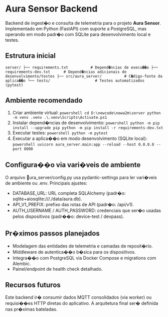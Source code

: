 ﻿# Aura Sensor Backend

Backend de ingest�o e consulta de telemetria para o projeto **Aura Sensor**. Implementado em Python (FastAPI) com suporte a PostgreSQL, mas operando em modo padr�o com SQLite para desenvolvimento local e testes.

## Estrutura inicial

`
server/
  ├── requirements.txt          # Depend�ncias de execu��o
  ├── requirements-dev.txt      # Depend�ncias adicionais de desenvolvimento/testes
  ├── src/aura_server/          # C�digo-fonte da aplica��o
  └── tests/                    # Testes automatizados (pytest)
`

## Ambiente recomendado

1. Criar ambiente virtual:
   `powershell
   cd D:\newcode\newa2m\server
   python -m venv .venv
   .\.venv\Scripts\Activate.ps1
   `
2. Instalar depend�ncias de desenvolvimento:
   `powershell
   python -m pip install --upgrade pip
   python -m pip install -r requirements-dev.txt
   `
3. Executar testes:
   `powershell
   python -m pytest
   `
4. Executar a aplica��o em modo desenvolvimento (SQLite local):
   `powershell
   uvicorn aura_server.main:app --reload --host 0.0.0.0 --port 8000
   `

## Configura��o via vari�veis de ambiente

O arquivo ura_server/config.py usa pydantic-settings para ler vari�veis de ambiente ou .env. Principais ajustes:

- DATABASE_URL: URL completa SQLAlchemy (padr�o: sqlite+aiosqlite:///./data/aura.db).
- API_V1_PREFIX: prefixo das rotas de API (padr�o: /api/v1).
- AUTH_USERNAME / AUTH_PASSWORD: credenciais que ser�o usadas pelos dispositivos (padr��o: device-test / devpass).

## Pr�ximos passos planejados

- Modelagem das entidades de telemetria e camadas de reposit�rio.
- Middleware de autentica��o b�sica para os dispositivos.
- Integra��o com PostgreSQL via Docker Compose e migrations com Alembic.
- Painel/endpoint de health check detalhado.

## Recursos futuros

Este backend ir� consumir dados MQTT consolidados (via worker) ou requisi��es HTTP diretas do aplicativo. A arquitetura final ser� definida nas pr�ximas bateladas.
